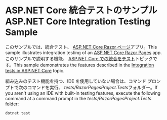 # <a name="aspnet-core-integration-testing-sample"></a><span data-ttu-id="7d345-101">ASP.NET Core 統合テストのサンプル</span><span class="sxs-lookup"><span data-stu-id="7d345-101">ASP.NET Core Integration Testing Sample</span></span>

<span data-ttu-id="7d345-102">このサンプルでは、統合テスト、 [ASP.NET Core Razor ページ](https://docs.microsoft.com/aspnet/core/mvc/razor-pages)アプリ。</span><span class="sxs-lookup"><span data-stu-id="7d345-102">This sample illustrates integration testing of an [ASP.NET Core Razor Pages](https://docs.microsoft.com/aspnet/core/mvc/razor-pages) app.</span></span> <span data-ttu-id="7d345-103">このサンプルで説明する機能、 [ASP.NET Core での統合をテスト](https://docs.microsoft.com/aspnet/core/test/integration-tests)トピックです。</span><span class="sxs-lookup"><span data-stu-id="7d345-103">This sample demonstrates the features described in the [Integration tests in ASP.NET Core](https://docs.microsoft.com/aspnet/core/test/integration-tests) topic.</span></span>

<span data-ttu-id="7d345-104">組み込みのテスト機能を持つ、IDE を使用していない場合は、コマンド プロンプトで次のコマンドを実行、 *tests/RazorPagesProject.Tests*フォルダー。</span><span class="sxs-lookup"><span data-stu-id="7d345-104">If you aren't using an IDE with built-in testing features, execute the following command at a command prompt in the *tests/RazorPagesProject.Tests* folder:</span></span>

```console
dotnet test
```
